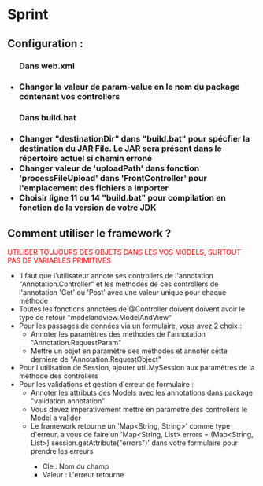 # Sprint

<h2> Configuration :</h2>
<ul>
    <h3>Dans web.xml<h3>
    <li>Changer la valeur de param-value en le nom du package contenant vos controllers</li>
</ul>
<ul>
    <h3>Dans build.bat<h3>
    <li>Changer "destinationDir" dans "build.bat" pour spécfier la destination du JAR File. Le JAR sera présent dans le répertoire actuel si chemin erroné</li>
    <li> Changer valeur de 'uploadPath' dans fonction 'processFileUpload' dans 'FrontController' pour l'emplacement des fichiers a importer</li>
    <!-- <li>Ligne 138 tokony soloina anaranle page index </li> -->
    <li>Choisir ligne 11 ou 14 "build.bat" pour compilation en fonction de la version de votre JDK</li>
</ul> 

<h2>Comment utiliser le framework ?</h2>

<p style="color:red">UTILISER TOUJOURS DES OBJETS DANS LES VOS MODELS, SURTOUT PAS DE VARIABLES PRIMITIVES</p>

- Il faut que l'utilisateur annote ses controllers de l'annotation "Annotation.Controller" et les méthodes de ces controllers de l'annotation 'Get' ou 'Post' avec une valeur unique pour chaque méthode
- Toutes les fonctions annotées de @Controller doivent doivent avoir le type de retour "modelandview.ModelAndView" 
- Pour les passages de données via un formulaire, vous avez 2 choix :
    - Annoter les paramètres des méthodes de l'annotation "Annotation.RequestParam"
    - Mettre un objet en paramètre des méthodes et annoter cette derniere de "Annotation.RequestObject"
- Pour l'utilisation de Session, ajouter util.MySession aux paramètres de la méthode des controllers
- Pour les validations et gestion d'erreur de formulaire :
    - Annoter les attributs des Models avec les annotations dans package "validation.annotation"
    - Vous devez imperativement mettre en parametre des controllers le Model a valider
    - Le framework retourne un 'Map<String, String>' comme type d'erreur, a vous de faire un 'Map<String, List<String>> errors = (Map<String, List<String>>) session.getAttribute("errors")' dans votre formulaire pour prendre les erreurs
        - Cle : Nom du champ
        - Valeur :  L'erreur retourne
